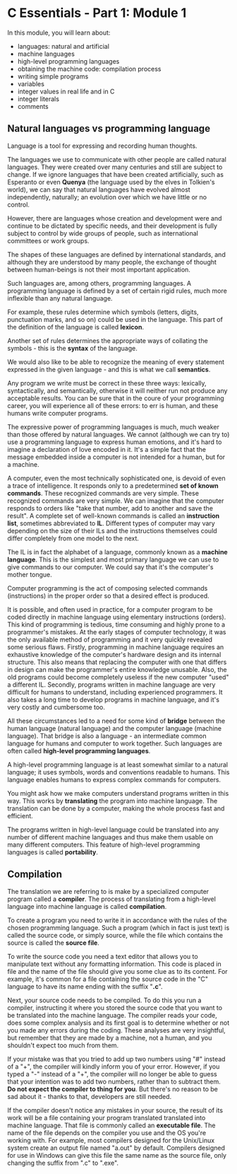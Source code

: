 # C Essentials - Part 1: Module 1

In this module, you will learn about:

* languages: natural and artificial
* machine languages
* high-level programming languages
* obtaining the machine code: compilation process
* writing simple programs
* variables
* integer values in real life and in C
* integer literals
* comments

## Natural languages vs programming language

Language is a tool for expressing and recording human thoughts.

The languages we use to communicate with other people are
called natural languages. They were created over many centuries
and still are subject to change. If we ignore languages that
have been created artificially, such as Esperanto or even
**Quenya** (the language used by the elves in Tolkien's world),
we can say that natural languages have evolved almost independently,
naturally; an evolution over which we have little or no control.

However, there are languages whose creation and development
were and continue to be dictated by specific needs, and their
development is fully subject to control by wide groups of people,
such as international committees or work groups.

The shapes of these languages are defined by international
standards, and although they are understood by many people,
the exchange of thought between human-beings is not their most
important application.

Such languages are, among others, programming languages. A
programming language is defined by a set of certain rigid rules,
much more inflexible than any natural language.

For example, these rules determine which symbols (letters,
digits, punctuation marks, and so on) could be used in the
language. This part of the definition of the language is called **lexicon**.

Another set of rules determines the appropriate ways of collating
the symbols - this is the **syntax** of the language.

We would also like to be able to recognize the meaning of every
statement expressed in the given language - and this is what
we call **semantics**.

Any program we write must be correct in these three ways:
lexically, syntactically, and semantically, otherwise it
will neither run not produce any acceptable results. You can
be sure that in the coure of your programming career, you will
experience all of these errors: to err is human, and these
humans write computer programs.

The expressive power of programming languages is much, much
weaker than those offered by natural languages. We cannot
(although we can try to) use a programming language to express
human emotions, and it's hard to imagine a declaration of love
encoded in it. It's a simple fact that the message embedded inside
a computer is not intended for a human, but for a machine.

A computer, even the most technically sophisticated one, is
devoid of even a trace of intelligence. It responds only to
a predetermined **set of known commands**. These recognized
commands are very simple. These recognized commands are very simple.
We can imagine that the computer responds to orders like
"take that number, add to another and save the result".
A complete set of well-known commands is called an
**instruction list**, sometimes abbreviated to **IL**.
Different types of computer may vary depending on the size
of their ILs and the instructions themselves could differ
completely from one model to the next.

The IL is in fact the alphabet of a language, commonly known
as a **machine language**. This is the simplest and most
primary language we can use to give commands to our computer.
We could say that it's the computer's mother tongue.

Computer programming is the act of composing selected
commands (instructions) in the proper order so that a
desired effect is produced.

It is possible, and often used in practice, for a computer
program to be coded directly in machine language using
elementary instructions (orders). This kind of programming
is tedious, time consuming and highly prone to a
programmer's mistakes. At the early stages of computer
technology, it was the only available method of programming
and it very quickly revealed some serious flaws. Firstly,
programming in machine language requires an
exhaustive knowledge of the computer's hardware design and
its internal structure. This also means that replacing the
computer with one that differs in design can make the
programmer's entire knowledge unusable. Also, the old
programs could become completely useless if the new
computer "used" a different IL. Secondly, programs written
in machine language are very difficult for humans to
understand, including experienced programmers. It also takes
a long time to develop programs in machine language, and it's
very costly and cumbersome too.

All these circumstances led to a need for some kind of
**bridge** between the human language (natural language)
and the computer language (machine language). That bridge
is also a language - an intermediate common language for
humans and computer to work together. Such languages are
often called **high-level programming languages**.

A high-level programming language is at least somewhat similar
to a natural language; it uses symbols, words and conventions
readable to humans. This language enables humans to express
complex commands for computers.

You might ask how we make computers understand programs
written in this way. This works by **translating** the
program into machine language. The translation can be done
by a computer, making the whole process fast and efficient.

The programs written in high-level language could be
translated into any number of different machine languages
and thus make them usable on many different computers.
This feature of high-level programming languages is called
**portability**.

## Compilation

The translation we are referring to is make by a specialized
computer program called a **compiler**. The process of
translating from a high-level language into machine language is called **compilation**.

To create a program you need to write it in accordance with
the rules of the chosen programming language. Such a program
(which in fact is just text) is called the source code, or
simply source, while the file which contains the source is
called the **source file**.

To write the source code you need a text editor that allows
you to manipulate text without any formatting information.
This code is placed in file and the name of the file should
give you some clue as to its content. For example, it's
common for a file containing the source code in the "C"
language to have its name ending with the suffix "**.c**".

Next, your source code needs to be compiled. To do this you
run a compiler, instructing it where you stored the source
code that you want to be translated into the machine language.
The compiler reads your code, does some complex analysis
and its first goal is to determine whether or not you made
any errors during the coding. These analyses are very
insightful, but remember that they are made by a machine,
not a human, and you shouldn't expect too much from them.

If your mistake was that you tried to add up two numbers
using "#" instead of a "+", the compiler will kindly inform
you of your error.
However, if you typed a "-" instead of a "+", the compiler
will no longer be able to guess that your intention was to
add two numbers, rather than to subtract them. **Do not
expect the compiler to thing for you**. But there's no
reason to be sad about it - thanks to that, developers are
still needed.

If the compiler doesn't notice any mistakes in your source,
the result of its work will be a file containing your
program translated translated into machine language. That
file is commonly called an **executable file**. The name of
the file depends on the compiler you use and the OS you're
working with. For example, most compilers designed for the
Unix/Linux system create an output file named "a.out" by
default. Compilers designed for use in Windows can give
this file the same name as the source file, only changing
the suffix from ".c" to ".exe".